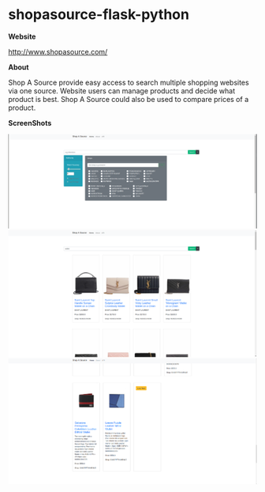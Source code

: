 # shopasource-flask-python

**Website**

http://www.shopasource.com/

**About**

Shop A Source provide easy access to search multiple shopping websites via one source. Website users can manage products and decide what product is best. Shop A Source could also be used to compare prices of a product.

**ScreenShots**

![s1](https://github.com/ikp4success/shopasource/blob/master/screenshots/s1.png)
![s2](https://github.com/ikp4success/shopasource/blob/master/screenshots/s2.png)
![s3](https://github.com/ikp4success/shopasource/blob/master/screenshots/s3.png)
